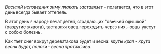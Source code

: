 _Василий исповедник зиму плакать заставляет_ - полагается, что в этот день всегда бывает оттепель.

В этот день в народе лечат детей, страдающих "овечьей одышкой" (раздутие живота), заставляя овец переходить через них,- овцы унесут с собою болезнь.

Как тает снег вокруг дереватакова будет и весна: _круты края - крута весна будет, пологи - весна протяжлива_.
